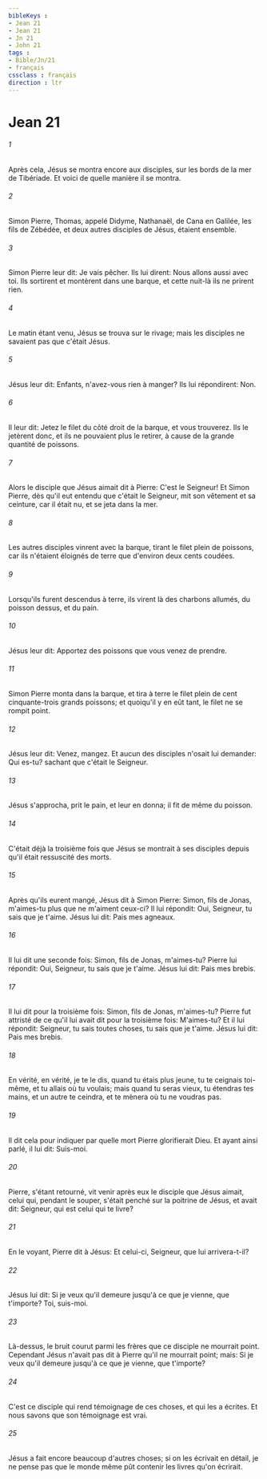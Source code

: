 ```yaml
---
bibleKeys : 
- Jean 21
- Jean 21
- Jn 21
- John 21
tags : 
- Bible/Jn/21
- français
cssclass : français
direction : ltr
---
```


# Jean 21

###### 1
Après cela, Jésus se montra encore aux disciples, sur les bords de la mer de Tibériade. Et voici de quelle manière il se montra.
###### 2
Simon Pierre, Thomas, appelé Didyme, Nathanaël, de Cana en Galilée, les fils de Zébédée, et deux autres disciples de Jésus, étaient ensemble.
###### 3
Simon Pierre leur dit: Je vais pêcher. Ils lui dirent: Nous allons aussi avec toi. Ils sortirent et montèrent dans une barque, et cette nuit-là ils ne prirent rien.
###### 4
Le matin étant venu, Jésus se trouva sur le rivage; mais les disciples ne savaient pas que c'était Jésus.
###### 5
Jésus leur dit: Enfants, n'avez-vous rien à manger? Ils lui répondirent: Non.
###### 6
Il leur dit: Jetez le filet du côté droit de la barque, et vous trouverez. Ils le jetèrent donc, et ils ne pouvaient plus le retirer, à cause de la grande quantité de poissons.
###### 7
Alors le disciple que Jésus aimait dit à Pierre: C'est le Seigneur! Et Simon Pierre, dès qu'il eut entendu que c'était le Seigneur, mit son vêtement et sa ceinture, car il était nu, et se jeta dans la mer.
###### 8
Les autres disciples vinrent avec la barque, tirant le filet plein de poissons, car ils n'étaient éloignés de terre que d'environ deux cents coudées.
###### 9
Lorsqu'ils furent descendus à terre, ils virent là des charbons allumés, du poisson dessus, et du pain.
###### 10
Jésus leur dit: Apportez des poissons que vous venez de prendre.
###### 11
Simon Pierre monta dans la barque, et tira à terre le filet plein de cent cinquante-trois grands poissons; et quoiqu'il y en eût tant, le filet ne se rompit point.
###### 12
Jésus leur dit: Venez, mangez. Et aucun des disciples n'osait lui demander: Qui es-tu? sachant que c'était le Seigneur.
###### 13
Jésus s'approcha, prit le pain, et leur en donna; il fit de même du poisson.
###### 14
C'était déjà la troisième fois que Jésus se montrait à ses disciples depuis qu'il était ressuscité des morts.
###### 15
Après qu'ils eurent mangé, Jésus dit à Simon Pierre: Simon, fils de Jonas, m'aimes-tu plus que ne m'aiment ceux-ci? Il lui répondit: Oui, Seigneur, tu sais que je t'aime. Jésus lui dit: Pais mes agneaux.
###### 16
Il lui dit une seconde fois: Simon, fils de Jonas, m'aimes-tu? Pierre lui répondit: Oui, Seigneur, tu sais que je t'aime. Jésus lui dit: Pais mes brebis.
###### 17
Il lui dit pour la troisième fois: Simon, fils de Jonas, m'aimes-tu? Pierre fut attristé de ce qu'il lui avait dit pour la troisième fois: M'aimes-tu? Et il lui répondit: Seigneur, tu sais toutes choses, tu sais que je t'aime. Jésus lui dit: Pais mes brebis.
###### 18
En vérité, en vérité, je te le dis, quand tu étais plus jeune, tu te ceignais toi-même, et tu allais où tu voulais; mais quand tu seras vieux, tu étendras tes mains, et un autre te ceindra, et te mènera où tu ne voudras pas.
###### 19
Il dit cela pour indiquer par quelle mort Pierre glorifierait Dieu. Et ayant ainsi parlé, il lui dit: Suis-moi.
###### 20
Pierre, s'étant retourné, vit venir après eux le disciple que Jésus aimait, celui qui, pendant le souper, s'était penché sur la poitrine de Jésus, et avait dit: Seigneur, qui est celui qui te livre?
###### 21
En le voyant, Pierre dit à Jésus: Et celui-ci, Seigneur, que lui arrivera-t-il?
###### 22
Jésus lui dit: Si je veux qu'il demeure jusqu'à ce que je vienne, que t'importe? Toi, suis-moi.
###### 23
Là-dessus, le bruit courut parmi les frères que ce disciple ne mourrait point. Cependant Jésus n'avait pas dit à Pierre qu'il ne mourrait point; mais: Si je veux qu'il demeure jusqu'à ce que je vienne, que t'importe?
###### 24
C'est ce disciple qui rend témoignage de ces choses, et qui les a écrites. Et nous savons que son témoignage est vrai.
###### 25
Jésus a fait encore beaucoup d'autres choses; si on les écrivait en détail, je ne pense pas que le monde même pût contenir les livres qu'on écrirait.
